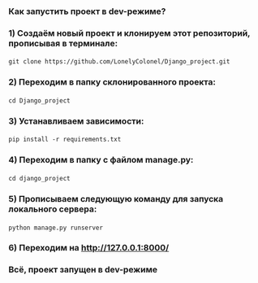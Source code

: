 ### Как запустить проект в dev-режиме?
### 1) Создаём новый проект и клонируем этот репозиторий, прописывая в терминале:
#### <command>
    git clone https://github.com/LonelyColonel/Django_project.git
#### </command>

### 2) Переходим в папку склонированного проекта:
#### <command>
    cd Django_project
#### </command>

### 3) Устанавливаем зависимости:
#### <command>
    pip install -r requirements.txt
#### </command>

### 4) Переходим в папку с файлом manage.py:
#### <command>
    cd django_project
#### <command>

### 5) Прописываем следующую команду для запуска локального сервера:
#### <command>
    python manage.py runserver
#### </command>
### 6) Переходим на http://127.0.0.1:8000/

### Всё, проект запущен в dev-режиме